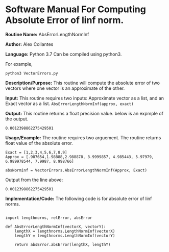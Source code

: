 # Software Manual For Computing Absolute Error of linf norm.

**Routine Name:** AbsErrorLengthNormInf
 
**Author:** Alex Collantes
 
**Language:** Python 3.7 Can be compiled using python3.

For example,

`python3 VectorErrors.py`

**Description/Purpose:** This routine will compute the absolute error of two vectors where one vector is an approximate of the other.

**Input:** This routine requires two inputs: Approximate vector as a list, and an Exact vector as a list.
`AbsErrorLengthNormInf(approx, exact)`

**Output:** This routine returns a float precision value. below is an expmple of the output.
```
0.0012398862275429501
```

**Usage/Example:** The routine requires two arguement. The routine returns float value of the absolute error.
```python3
Exact = [1,2,3,4,5,6,7,8,9]
Approx = [.987654,1.98888,2.988878, 3.9999857, 4.985443, 5.97979, 6.989978544, 7.9987, 8.998766]

absNorminf = VectorErrors.AbsErrorLengthNormInf(Approx, Exact)
 ```
Output from the line above:

`0.0012398862275429501`

**Implementation/Code:** The following code is for absolute error of linf norms.

```python3

import lengthnorms, relError, absError

def AbsErrorLengthNormInf(vectorX, vectorY):
    lengthX = lengthnorms.LengthNormInf(vectorX)
    lengthY = lengthnorms.LengthNormInf(vectorY)

    return absError.absError(lengthX, lengthY)
```
